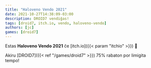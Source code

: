```yaml
---
title: "Haloveno Vendo 2021"
date: 2021-10-27T14:38:09-03:00
description: DROID7 vendiĝas!
tags: [droid7, itch.io, vendo, haloveno-vendo]
authors: [jc]
games: [droid7]
---
```


Estas **Haloveno Vendo 2021** ĉe [itch.io]({{< param "itchio" >}}) 🎃

Akiru [DROID7]({{< ref "/games/droid7" >}}) 75% rabaton por limigita tempo!
